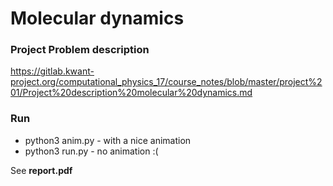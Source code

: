 # Molecular dynamics

### Project Problem description
https://gitlab.kwant-project.org/computational_physics_17/course_notes/blob/master/project%201/Project%20description%20molecular%20dynamics.md

### Run
  - python3 anim.py - with a nice animation
  - python3 run.py -  no animation :(


See  **report.pdf**
